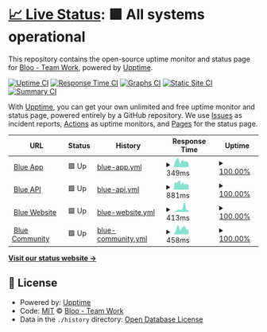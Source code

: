 # [📈 Live Status](https://status.bloo.io): <!--live status--> **🟩 All systems operational**

This repository contains the open-source uptime monitor and status page for [Bloo - Team Work](https://www.bloo.io), powered by [Upptime](https://github.com/upptime/upptime).

[![Uptime CI](https://github.com/bloohq/status/workflows/Uptime%20CI/badge.svg)](https://github.com/bloohq/status/actions?query=workflow%3A%22Uptime+CI%22)
[![Response Time CI](https://github.com/bloohq/status/workflows/Response%20Time%20CI/badge.svg)](https://github.com/bloohq/status/actions?query=workflow%3A%22Response+Time+CI%22)
[![Graphs CI](https://github.com/bloohq/status/workflows/Graphs%20CI/badge.svg)](https://github.com/bloohq/status/actions?query=workflow%3A%22Graphs+CI%22)
[![Static Site CI](https://github.com/bloohq/status/workflows/Static%20Site%20CI/badge.svg)](https://github.com/bloohq/status/actions?query=workflow%3A%22Static+Site+CI%22)
[![Summary CI](https://github.com/bloohq/status/workflows/Summary%20CI/badge.svg)](https://github.com/bloohq/status/actions?query=workflow%3A%22Summary+CI%22)

With [Upptime](https://upptime.js.org), you can get your own unlimited and free uptime monitor and status page, powered entirely by a GitHub repository. We use [Issues](https://github.com/bloohq/status/issues) as incident reports, [Actions](https://github.com/bloohq/status/actions) as uptime monitors, and [Pages](https://status.bloo.io) for the status page.

<!--start: status pages-->
<!-- This summary is generated by Upptime (https://github.com/upptime/upptime) -->
<!-- Do not edit this manually, your changes will be overwritten -->
<!-- prettier-ignore -->
| URL | Status | History | Response Time | Uptime |
| --- | ------ | ------- | ------------- | ------ |
| <img alt="" src="https://icons.duckduckgo.com/ip3/app.blue.cc.ico" height="13"> [Blue App](https://app.blue.cc) | 🟩 Up | [blue-app.yml](https://github.com/bloohq/status/commits/HEAD/history/blue-app.yml) | <details><summary><img alt="Response time graph" src="./graphs/blue-app/response-time-week.png" height="20"> 349ms</summary><br><a href="https://status.blue.cc/history/blue-app"><img alt="Response time 350" src="https://img.shields.io/endpoint?url=https%3A%2F%2Fraw.githubusercontent.com%2Fbloohq%2Fstatus%2FHEAD%2Fapi%2Fblue-app%2Fresponse-time.json"></a><br><a href="https://status.blue.cc/history/blue-app"><img alt="24-hour response time 377" src="https://img.shields.io/endpoint?url=https%3A%2F%2Fraw.githubusercontent.com%2Fbloohq%2Fstatus%2FHEAD%2Fapi%2Fblue-app%2Fresponse-time-day.json"></a><br><a href="https://status.blue.cc/history/blue-app"><img alt="7-day response time 349" src="https://img.shields.io/endpoint?url=https%3A%2F%2Fraw.githubusercontent.com%2Fbloohq%2Fstatus%2FHEAD%2Fapi%2Fblue-app%2Fresponse-time-week.json"></a><br><a href="https://status.blue.cc/history/blue-app"><img alt="30-day response time 375" src="https://img.shields.io/endpoint?url=https%3A%2F%2Fraw.githubusercontent.com%2Fbloohq%2Fstatus%2FHEAD%2Fapi%2Fblue-app%2Fresponse-time-month.json"></a><br><a href="https://status.blue.cc/history/blue-app"><img alt="1-year response time 350" src="https://img.shields.io/endpoint?url=https%3A%2F%2Fraw.githubusercontent.com%2Fbloohq%2Fstatus%2FHEAD%2Fapi%2Fblue-app%2Fresponse-time-year.json"></a></details> | <details><summary><a href="https://status.blue.cc/history/blue-app">100.00%</a></summary><a href="https://status.blue.cc/history/blue-app"><img alt="All-time uptime 100.00%" src="https://img.shields.io/endpoint?url=https%3A%2F%2Fraw.githubusercontent.com%2Fbloohq%2Fstatus%2FHEAD%2Fapi%2Fblue-app%2Fuptime.json"></a><br><a href="https://status.blue.cc/history/blue-app"><img alt="24-hour uptime 100.00%" src="https://img.shields.io/endpoint?url=https%3A%2F%2Fraw.githubusercontent.com%2Fbloohq%2Fstatus%2FHEAD%2Fapi%2Fblue-app%2Fuptime-day.json"></a><br><a href="https://status.blue.cc/history/blue-app"><img alt="7-day uptime 100.00%" src="https://img.shields.io/endpoint?url=https%3A%2F%2Fraw.githubusercontent.com%2Fbloohq%2Fstatus%2FHEAD%2Fapi%2Fblue-app%2Fuptime-week.json"></a><br><a href="https://status.blue.cc/history/blue-app"><img alt="30-day uptime 100.00%" src="https://img.shields.io/endpoint?url=https%3A%2F%2Fraw.githubusercontent.com%2Fbloohq%2Fstatus%2FHEAD%2Fapi%2Fblue-app%2Fuptime-month.json"></a><br><a href="https://status.blue.cc/history/blue-app"><img alt="1-year uptime 100.00%" src="https://img.shields.io/endpoint?url=https%3A%2F%2Fraw.githubusercontent.com%2Fbloohq%2Fstatus%2FHEAD%2Fapi%2Fblue-app%2Fuptime-year.json"></a></details>
| <img alt="" src="https://icons.duckduckgo.com/ip3/api.bloo.io.ico" height="13"> [Blue API](https://api.bloo.io) | 🟩 Up | [blue-api.yml](https://github.com/bloohq/status/commits/HEAD/history/blue-api.yml) | <details><summary><img alt="Response time graph" src="./graphs/blue-api/response-time-week.png" height="20"> 881ms</summary><br><a href="https://status.blue.cc/history/blue-api"><img alt="Response time 930" src="https://img.shields.io/endpoint?url=https%3A%2F%2Fraw.githubusercontent.com%2Fbloohq%2Fstatus%2FHEAD%2Fapi%2Fblue-api%2Fresponse-time.json"></a><br><a href="https://status.blue.cc/history/blue-api"><img alt="24-hour response time 954" src="https://img.shields.io/endpoint?url=https%3A%2F%2Fraw.githubusercontent.com%2Fbloohq%2Fstatus%2FHEAD%2Fapi%2Fblue-api%2Fresponse-time-day.json"></a><br><a href="https://status.blue.cc/history/blue-api"><img alt="7-day response time 881" src="https://img.shields.io/endpoint?url=https%3A%2F%2Fraw.githubusercontent.com%2Fbloohq%2Fstatus%2FHEAD%2Fapi%2Fblue-api%2Fresponse-time-week.json"></a><br><a href="https://status.blue.cc/history/blue-api"><img alt="30-day response time 966" src="https://img.shields.io/endpoint?url=https%3A%2F%2Fraw.githubusercontent.com%2Fbloohq%2Fstatus%2FHEAD%2Fapi%2Fblue-api%2Fresponse-time-month.json"></a><br><a href="https://status.blue.cc/history/blue-api"><img alt="1-year response time 930" src="https://img.shields.io/endpoint?url=https%3A%2F%2Fraw.githubusercontent.com%2Fbloohq%2Fstatus%2FHEAD%2Fapi%2Fblue-api%2Fresponse-time-year.json"></a></details> | <details><summary><a href="https://status.blue.cc/history/blue-api">100.00%</a></summary><a href="https://status.blue.cc/history/blue-api"><img alt="All-time uptime 71.76%" src="https://img.shields.io/endpoint?url=https%3A%2F%2Fraw.githubusercontent.com%2Fbloohq%2Fstatus%2FHEAD%2Fapi%2Fblue-api%2Fuptime.json"></a><br><a href="https://status.blue.cc/history/blue-api"><img alt="24-hour uptime 100.00%" src="https://img.shields.io/endpoint?url=https%3A%2F%2Fraw.githubusercontent.com%2Fbloohq%2Fstatus%2FHEAD%2Fapi%2Fblue-api%2Fuptime-day.json"></a><br><a href="https://status.blue.cc/history/blue-api"><img alt="7-day uptime 100.00%" src="https://img.shields.io/endpoint?url=https%3A%2F%2Fraw.githubusercontent.com%2Fbloohq%2Fstatus%2FHEAD%2Fapi%2Fblue-api%2Fuptime-week.json"></a><br><a href="https://status.blue.cc/history/blue-api"><img alt="30-day uptime 100.00%" src="https://img.shields.io/endpoint?url=https%3A%2F%2Fraw.githubusercontent.com%2Fbloohq%2Fstatus%2FHEAD%2Fapi%2Fblue-api%2Fuptime-month.json"></a><br><a href="https://status.blue.cc/history/blue-api"><img alt="1-year uptime 71.76%" src="https://img.shields.io/endpoint?url=https%3A%2F%2Fraw.githubusercontent.com%2Fbloohq%2Fstatus%2FHEAD%2Fapi%2Fblue-api%2Fuptime-year.json"></a></details>
| <img alt="" src="https://icons.duckduckgo.com/ip3/www.blue.cc.ico" height="13"> [Blue Website](https://www.blue.cc) | 🟩 Up | [blue-website.yml](https://github.com/bloohq/status/commits/HEAD/history/blue-website.yml) | <details><summary><img alt="Response time graph" src="./graphs/blue-website/response-time-week.png" height="20"> 413ms</summary><br><a href="https://status.blue.cc/history/blue-website"><img alt="Response time 233" src="https://img.shields.io/endpoint?url=https%3A%2F%2Fraw.githubusercontent.com%2Fbloohq%2Fstatus%2FHEAD%2Fapi%2Fblue-website%2Fresponse-time.json"></a><br><a href="https://status.blue.cc/history/blue-website"><img alt="24-hour response time 59" src="https://img.shields.io/endpoint?url=https%3A%2F%2Fraw.githubusercontent.com%2Fbloohq%2Fstatus%2FHEAD%2Fapi%2Fblue-website%2Fresponse-time-day.json"></a><br><a href="https://status.blue.cc/history/blue-website"><img alt="7-day response time 413" src="https://img.shields.io/endpoint?url=https%3A%2F%2Fraw.githubusercontent.com%2Fbloohq%2Fstatus%2FHEAD%2Fapi%2Fblue-website%2Fresponse-time-week.json"></a><br><a href="https://status.blue.cc/history/blue-website"><img alt="30-day response time 252" src="https://img.shields.io/endpoint?url=https%3A%2F%2Fraw.githubusercontent.com%2Fbloohq%2Fstatus%2FHEAD%2Fapi%2Fblue-website%2Fresponse-time-month.json"></a><br><a href="https://status.blue.cc/history/blue-website"><img alt="1-year response time 233" src="https://img.shields.io/endpoint?url=https%3A%2F%2Fraw.githubusercontent.com%2Fbloohq%2Fstatus%2FHEAD%2Fapi%2Fblue-website%2Fresponse-time-year.json"></a></details> | <details><summary><a href="https://status.blue.cc/history/blue-website">100.00%</a></summary><a href="https://status.blue.cc/history/blue-website"><img alt="All-time uptime 100.00%" src="https://img.shields.io/endpoint?url=https%3A%2F%2Fraw.githubusercontent.com%2Fbloohq%2Fstatus%2FHEAD%2Fapi%2Fblue-website%2Fuptime.json"></a><br><a href="https://status.blue.cc/history/blue-website"><img alt="24-hour uptime 100.00%" src="https://img.shields.io/endpoint?url=https%3A%2F%2Fraw.githubusercontent.com%2Fbloohq%2Fstatus%2FHEAD%2Fapi%2Fblue-website%2Fuptime-day.json"></a><br><a href="https://status.blue.cc/history/blue-website"><img alt="7-day uptime 100.00%" src="https://img.shields.io/endpoint?url=https%3A%2F%2Fraw.githubusercontent.com%2Fbloohq%2Fstatus%2FHEAD%2Fapi%2Fblue-website%2Fuptime-week.json"></a><br><a href="https://status.blue.cc/history/blue-website"><img alt="30-day uptime 99.96%" src="https://img.shields.io/endpoint?url=https%3A%2F%2Fraw.githubusercontent.com%2Fbloohq%2Fstatus%2FHEAD%2Fapi%2Fblue-website%2Fuptime-month.json"></a><br><a href="https://status.blue.cc/history/blue-website"><img alt="1-year uptime 100.00%" src="https://img.shields.io/endpoint?url=https%3A%2F%2Fraw.githubusercontent.com%2Fbloohq%2Fstatus%2FHEAD%2Fapi%2Fblue-website%2Fuptime-year.json"></a></details>
| <img alt="" src="https://icons.duckduckgo.com/ip3/ask.blue.cc.ico" height="13"> [Blue Community](https://ask.blue.cc) | 🟩 Up | [blue-community.yml](https://github.com/bloohq/status/commits/HEAD/history/blue-community.yml) | <details><summary><img alt="Response time graph" src="./graphs/blue-community/response-time-week.png" height="20"> 458ms</summary><br><a href="https://status.blue.cc/history/blue-community"><img alt="Response time 681" src="https://img.shields.io/endpoint?url=https%3A%2F%2Fraw.githubusercontent.com%2Fbloohq%2Fstatus%2FHEAD%2Fapi%2Fblue-community%2Fresponse-time.json"></a><br><a href="https://status.blue.cc/history/blue-community"><img alt="24-hour response time 186" src="https://img.shields.io/endpoint?url=https%3A%2F%2Fraw.githubusercontent.com%2Fbloohq%2Fstatus%2FHEAD%2Fapi%2Fblue-community%2Fresponse-time-day.json"></a><br><a href="https://status.blue.cc/history/blue-community"><img alt="7-day response time 458" src="https://img.shields.io/endpoint?url=https%3A%2F%2Fraw.githubusercontent.com%2Fbloohq%2Fstatus%2FHEAD%2Fapi%2Fblue-community%2Fresponse-time-week.json"></a><br><a href="https://status.blue.cc/history/blue-community"><img alt="30-day response time 517" src="https://img.shields.io/endpoint?url=https%3A%2F%2Fraw.githubusercontent.com%2Fbloohq%2Fstatus%2FHEAD%2Fapi%2Fblue-community%2Fresponse-time-month.json"></a><br><a href="https://status.blue.cc/history/blue-community"><img alt="1-year response time 681" src="https://img.shields.io/endpoint?url=https%3A%2F%2Fraw.githubusercontent.com%2Fbloohq%2Fstatus%2FHEAD%2Fapi%2Fblue-community%2Fresponse-time-year.json"></a></details> | <details><summary><a href="https://status.blue.cc/history/blue-community">100.00%</a></summary><a href="https://status.blue.cc/history/blue-community"><img alt="All-time uptime 99.96%" src="https://img.shields.io/endpoint?url=https%3A%2F%2Fraw.githubusercontent.com%2Fbloohq%2Fstatus%2FHEAD%2Fapi%2Fblue-community%2Fuptime.json"></a><br><a href="https://status.blue.cc/history/blue-community"><img alt="24-hour uptime 100.00%" src="https://img.shields.io/endpoint?url=https%3A%2F%2Fraw.githubusercontent.com%2Fbloohq%2Fstatus%2FHEAD%2Fapi%2Fblue-community%2Fuptime-day.json"></a><br><a href="https://status.blue.cc/history/blue-community"><img alt="7-day uptime 100.00%" src="https://img.shields.io/endpoint?url=https%3A%2F%2Fraw.githubusercontent.com%2Fbloohq%2Fstatus%2FHEAD%2Fapi%2Fblue-community%2Fuptime-week.json"></a><br><a href="https://status.blue.cc/history/blue-community"><img alt="30-day uptime 100.00%" src="https://img.shields.io/endpoint?url=https%3A%2F%2Fraw.githubusercontent.com%2Fbloohq%2Fstatus%2FHEAD%2Fapi%2Fblue-community%2Fuptime-month.json"></a><br><a href="https://status.blue.cc/history/blue-community"><img alt="1-year uptime 99.96%" src="https://img.shields.io/endpoint?url=https%3A%2F%2Fraw.githubusercontent.com%2Fbloohq%2Fstatus%2FHEAD%2Fapi%2Fblue-community%2Fuptime-year.json"></a></details>

<!--end: status pages-->

[**Visit our status website →**](https://status.bloo.io)

## 📄 License

- Powered by: [Upptime](https://github.com/upptime/upptime)
- Code: [MIT](./LICENSE) © [Bloo - Team Work](https://www.bloo.io)
- Data in the `./history` directory: [Open Database License](https://opendatacommons.org/licenses/odbl/1-0/)
